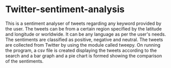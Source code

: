 # Twitter-sentiment-analysis
This is a sentiment analyser of tweets regarding any keyword provided by the user. The tweets can be from a certain region specified by
the latitude and longitude or worldwide. 
It can be any language as per the user's needs. The sentiments are classified as positive, negative and neutral. 
The tweets are collected from Twitter by using the module called tweepy. 
On running the program, a csv file is created displaying the tweets according to the search and a bar graph and a pie chart is formed showing the comparison of the sentiments.
